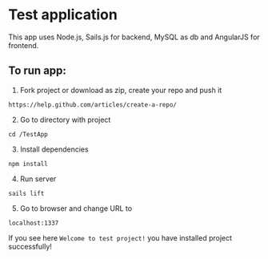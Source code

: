 # Test application

This app uses Node.js, Sails.js for backend, MySQL as db and AngularJS for frontend.

## To run app:

1. Fork project or download as zip, create your repo and push it

`https://help.github.com/articles/create-a-repo/`

2. Go to directory with project

`cd /TestApp`

3. Install dependencies

`npm install`

4. Run server

`sails lift`

5. Go to browser and change URL to

`localhost:1337`

If you see here `Welcome to test project!` you have installed project successfully!